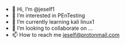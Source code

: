 - 👋 Hi, I’m @jeself1
- 👀 I’m interested in PEnTesting
- 🌱 I’m currently learning kali linux1   
- 💞️ I’m looking to collaborate on ...
- 📫 How to reach me jeself@protonmail.com

<!---
jeself1/jeself1 is a ✨ special ✨ repository because its `README.md` (this file) appears on your GitHub profile.
You can click the Preview link to take a look at your changes.
--->
